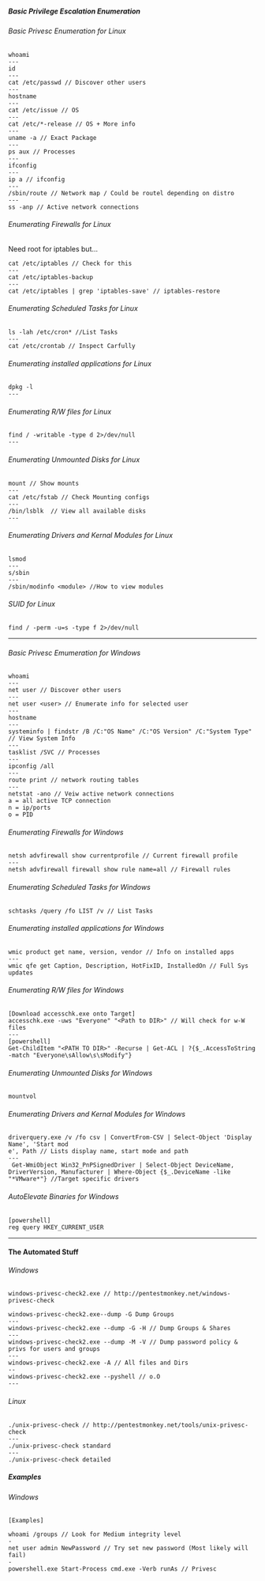 ##### Basic Privilege Escalation Enumeration

###### Basic Privesc Enumeration for Linux
```
whoami
---
id
---
cat /etc/passwd // Discover other users
---
hostname
---
cat /etc/issue // OS
--- 
cat /etc/*-release // OS + More info
---
uname -a // Exact Package
---
ps aux // Processes
---
ifconfig
---
ip a // ifconfig
---
/sbin/route // Network map / Could be routel depending on distro
---
ss -anp // Active network connections
```
###### Enumerating Firewalls for Linux
Need root for iptables but...
```
cat /etc/iptables // Check for this 
---
cat /etc/iptables-backup
---
cat /etc/iptables | grep 'iptables-save' // iptables-restore
```
###### Enumerating Scheduled Tasks for Linux
```
ls -lah /etc/cron* //List Tasks
---
cat /etc/crontab // Inspect Carfully 
```
###### Enumerating installed applications for Linux
```
dpkg -l
---
```
###### Enumerating R/W files for Linux
```
find / -writable -type d 2>/dev/null
---
```
###### Enumerating Unmounted Disks for Linux
```
mount // Show mounts
---
cat /etc/fstab // Check Mounting configs
---
/bin/lsblk  // View all available disks 
---
```
###### Enumerating Drivers and Kernal Modules for Linux
```
lsmod
---
s/sbin
---
/sbin/modinfo <module> //How to view modules
```
###### SUID for Linux
```
find / -perm -u=s -type f 2>/dev/null
```
***
###### Basic Privesc Emumeration for Windows
```
whoami
---
net user // Discover other users
---
net user <user> // Enumerate info for selected user
---
hostname
---
systeminfo | findstr /B /C:"OS Name" /C:"OS Version" /C:"System Type" // View System Info
---
tasklist /SVC // Processes
---
ipconfig /all
---
route print // network routing tables 
---
netstat -ano // Veiw active network connections 
a = all active TCP connection
n = ip/ports
o = PID
```
###### Enumerating Firewalls for Windows
```
netsh advfirewall show currentprofile // Current firewall profile
---
netsh advfirewall firewall show rule name=all // Firewall rules
```
###### Enumerating Scheduled Tasks for Windows
```
schtasks /query /fo LIST /v // List Tasks
```
###### Enumerating installed applications for Windows
```
wmic product get name, version, vendor // Info on installed apps
---
wmic qfe get Caption, Description, HotFixID, InstalledOn // Full Sys updates
```
###### Enumerating R/W files for Windows
```
[Download accesschk.exe onto Target]
accesschk.exe -uws "Everyone" "<Path to DIR>" // Will check for w-W files 
---
[powershell]
Get-ChildItem "<PATH TO DIR>" -Recurse | Get-ACL | ?{$_.AccessToString -match "Everyone\sAllow\s\sModify"}
```
###### Enumerating Unmounted Disks for Windows
```
mountvol
```
###### Enumerating Drivers and Kernal Modules for Windows
```
driverquery.exe /v /fo csv | ConvertFrom-CSV | Select-Object 'Display Name', 'Start mod
e', Path // Lists display name, start mode and path
---
 Get-WmiObject Win32_PnPSignedDriver | Select-Object DeviceName, DriverVersion, Manufacturer | Where-Object {$_.DeviceName -like "*VMware*"} //Target specific drivers
```
###### AutoElevate Binaries for Windows
```
[powershell]
reg query HKEY_CURRENT_USER
```
***
#### The Automated Stuff
###### Windows
```
windows-privesc-check2.exe // http://pentestmonkey.net/windows-privesc-check

windows-privesc-check2.exe--dump -G Dump Groups 
---
windows-privesc-check2.exe --dump -G -H // Dump Groups & Shares
---
windows-privesc-check2.exe --dump -M -V // Dump password policy & privs for users and groups
---
windows-privesc-check2.exe -A // All files and Dirs
--
windows-privesc-check2.exe --pyshell // o.O 
---
```
###### Linux 
```
./unix-privesc-check // http://pentestmonkey.net/tools/unix-privesc-check
---
./unix-privesc-check standard
---
./unix-privesc-check detailed 
```
##### Examples
###### Windows
```
[Examples]

whoami /groups // Look for Medium integrity level
-
net user admin NewPassword // Try set new password (Most likely will fail)
-
powershell.exe Start-Process cmd.exe -Verb runAs // Privesc

```
